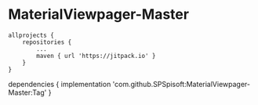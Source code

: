 # MaterialViewpager-Master

	allprojects {
		repositories {
			...
			maven { url 'https://jitpack.io' }
		}
	}
  
  dependencies {
	        implementation 'com.github.SPSpisoft:MaterialViewpager-Master:Tag'
	}
